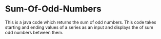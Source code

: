# Sum-Of-Odd-Numbers
This is a java code which returns the sum of odd numbers. This code takes starting and ending values of a series as an input and displays the of sum odd numbers between them.
